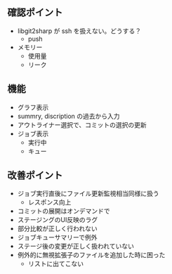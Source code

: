 確認ポイント
------------

* libgit2sharp が ssh を扱えない。どうする？
    * push
* メモリー
    * 使用量
    * リーク



機能
----

* グラフ表示
* summry, discription の過去から入力
* アウトライナー選択で、コミットの選択の更新
* ジョブ表示
    * 実行中
    * キュー



改善ポイント
------------

* ジョブ実行直後にファイル更新監視相当同様に扱う
    * レスポンス向上
* コミットの展開はオンデマンドで
* ステージングのUI反映のラグ
* 部分比較が正しく行われない
* ジョブキューサマリーで例外
* ステージ後の変更が正しく扱われていない
* 例外的に無視拡張子のファイルを追加した時に困った
    * リストに出てこない

